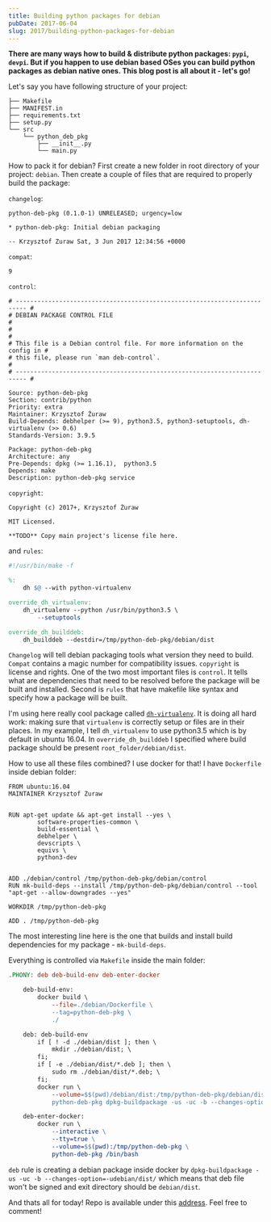 ```yaml
---
title: Building python packages for debian
pubDate: 2017-06-04
slug: 2017/building-python-packages-for-debian
---
```


**There are many ways how to build & distribute python packages: `pypi`, `devpi`. But if you happen to use debian based OSes you can build python packages as debian native ones. This blog post is all about it - let's go!**

Let's say you have following structure of your project:

```shell
├── Makefile
├── MANIFEST.in
├── requirements.txt
├── setup.py
└── src
    └── python_deb_pkg
        ├── __init__.py
        └── main.py
```

How to pack it for debian? First create a new folder in root directory of your project: `debian`. Then create a couple of files that are required to properly build the package:

`changelog`:

```
python-deb-pkg (0.1.0-1) UNRELEASED; urgency=low

* python-deb-pkg: Initial debian packaging

-- Krzysztof Zuraw Sat, 3 Jun 2017 12:34:56 +0000
```

`compat`:

```
9
```

`control`:

```
# ------------------------------------------------------------------------- #
# DEBIAN PACKAGE CONTROL FILE                                               #
#                                                                           #
# This file is a Debian control file. For more information on the config in #
# this file, please run `man deb-control`.                                  #
# ------------------------------------------------------------------------- #

Source: python-deb-pkg
Section: contrib/python
Priority: extra
Maintainer: Krzysztof Żuraw
Build-Depends: debhelper (>= 9), python3.5, python3-setuptools, dh-virtualenv (>> 0.6)
Standards-Version: 3.9.5

Package: python-deb-pkg
Architecture: any
Pre-Depends: dpkg (>= 1.16.1),  python3.5
Depends: make
Description: python-deb-pkg service
```

`copyright`:

```
Copyright (c) 2017+, Krzysztof Żuraw

MIT Licensed.

**TODO** Copy main project's license file here.
```

and `rules`:

```makefile
#!/usr/bin/make -f

%:
    dh $@ --with python-virtualenv

override_dh_virtualenv:
    dh_virtualenv --python /usr/bin/python3.5 \
        --setuptools

override_dh_builddeb:
    dh_builddeb --destdir=/tmp/python-deb-pkg/debian/dist
```

`Changelog` will tell debian packaging tools what version they need to build. `Compat` contains a magic number for compatibility issues. `copyright` is license and rights. One of the two most important files is `control`. It tells what are dependencies that need to be resolved before the package will be built and installed. Second is `rules` that have makefile like syntax and specify how a package will be built.

I'm using here really cool package called [`dh-virtualenv`](https://github.com/spotify/dh-virtualenv). It is doing all hard work: making sure that `virtualenv` is correctly setup or files are in their places. In my example, I tell `dh_virtualenv` to use python3.5 which is by default in ubuntu 16.04. In `override_dh_builddeb` I specified where build package should be present `root_folder/debian/dist`.

How to use all these files combined? I use docker for that! I have `Dockerfile` inside debian folder:

```docker
FROM ubuntu:16.04
MAINTAINER Krzysztof Zuraw


RUN apt-get update && apt-get install --yes \
        software-properties-common \
        build-essential \
        debhelper \
        devscripts \
        equivs \
        python3-dev


ADD ./debian/control /tmp/python-deb-pkg/debian/control
RUN mk-build-deps --install /tmp/python-deb-pkg/debian/control --tool "apt-get --allow-downgrades --yes"

WORKDIR /tmp/python-deb-pkg

ADD . /tmp/python-deb-pkg
```

The most interesting line here is the one that builds and install build dependencies for my package - `mk-build-deps`.

Everything is controlled via `Makefile` inside the main folder:

```makefile
.PHONY: deb deb-build-env deb-enter-docker

    deb-build-env:
        docker build \
            --file=./debian/Dockerfile \
            --tag=python-deb-pkg \
            ./

    deb: deb-build-env
        if [ ! -d ./debian/dist ]; then \
            mkdir ./debian/dist; \
        fi;
        if [ -e ./debian/dist/*.deb ]; then \
            sudo rm ./debian/dist/*.deb; \
        fi;
        docker run \
            --volume=$$(pwd)/debian/dist:/tmp/python-deb-pkg/debian/dist \
            python-deb-pkg dpkg-buildpackage -us -uc -b --changes-option=-udebian/dist/

    deb-enter-docker:
        docker run \
            --interactive \
            --tty=true \
            --volume=$$(pwd):/tmp/python-deb-pkg \
            python-deb-pkg /bin/bash
```

`deb` rule is creating a debian package inside docker by `dpkg-buildpackage -us -uc -b --changes-option=-udebian/dist/` which means that deb file won't be signed and exit directory should be `debian/dist`.

And thats all for today! Repo is available under this [address](https://github.com/krzysztofzuraw/personal-blog-projects/tree/master/python_deb_pkg). Feel free to comment!
